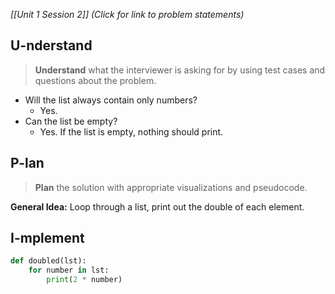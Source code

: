*[[Unit 1 Session 2]] (Click for link to problem statements)*

## U-nderstand
 
> **Understand** what the interviewer is asking for by using test cases and questions about the problem.

- Will the list always contain only numbers?
  - Yes.
- Can the list be empty?
  - Yes.  If the list is empty, nothing should print.

## P-lan

> **Plan** the solution with appropriate visualizations and pseudocode.

**General Idea:** Loop through a list, print out the double of each element.

## I-mplement

```python
def doubled(lst):
	for number in lst:
		print(2 * number)
```